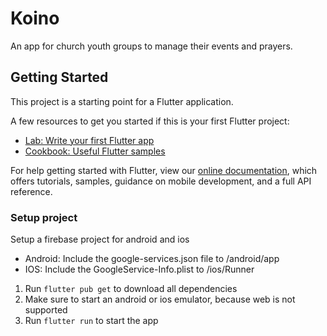 # Koino

An app for church youth groups to manage their events and prayers.

## Getting Started

This project is a starting point for a Flutter application.

A few resources to get you started if this is your first Flutter project:

- [Lab: Write your first Flutter app](https://flutter.dev/docs/get-started/codelab)
- [Cookbook: Useful Flutter samples](https://flutter.dev/docs/cookbook)

For help getting started with Flutter, view our
[online documentation](https://flutter.dev/docs), which offers tutorials,
samples, guidance on mobile development, and a full API reference.

### Setup project

Setup a firebase project for android and ios
- Android: Include the google-services.json file to /android/app
- IOS: Include the GoogleService-Info.plist to /ios/Runner

1. Run `flutter pub get` to download all dependencies
2. Make sure to start an android or ios emulator, because web is not supported
3. Run `flutter run` to start the app

